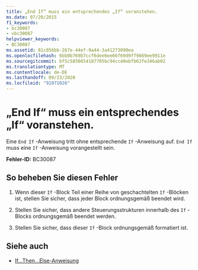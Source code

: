 ```yaml
---
title: „End If“ muss ein entsprechendes „If“ voranstehen.
ms.date: 07/20/2015
f1_keywords:
- bc30087
- vbc30087
helpviewer_keywords:
- BC30087
ms.assetid: 81c056bb-267e-44ef-9a44-3a41273090ea
ms.openlocfilehash: 6bb0b769b7ccf6dee6ee66f69d9ff9669ee9911e
ms.sourcegitcommit: bf5c5850654187705bc94cc40ebfb62fe346ab02
ms.translationtype: MT
ms.contentlocale: de-DE
ms.lasthandoff: 09/23/2020
ms.locfileid: "91071026"
---
```

# <a name="end-if-must-be-preceded-by-a-matching-if"></a>„End If“ muss ein entsprechendes „If“ voranstehen.

Eine `End If` -Anweisung tritt ohne entsprechende `If` -Anweisung auf. `End If` muss eine `If` -Anweisung vorangestellt sein.  
  
 **Fehler-ID:** BC30087  
  
## <a name="to-correct-this-error"></a>So beheben Sie diesen Fehler  
  
1. Wenn dieser `If` -Block Teil einer Reihe von geschachtelten `If` -Blöcken ist, stellen Sie sicher, dass jeder Block ordnungsgemäß beendet wird.  
  
2. Stellen Sie sicher, dass andere Steuerungsstrukturen innerhalb des `If` -Blocks ordnungsgemäß beendet werden.  
  
3. Stellen Sie sicher, dass dieser `If` -Block ordnungsgemäß formatiert ist.  
  
## <a name="see-also"></a>Siehe auch

- [If...Then...Else-Anweisung](../language-reference/statements/if-then-else-statement.md)
